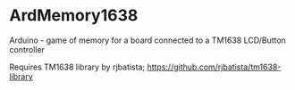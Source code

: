 # ArdMemory1638
Arduino - game of memory for a board connected to a TM1638 LCD/Button controller

Requires TM1638 library by rjbatista;
https://github.com/rjbatista/tm1638-library
